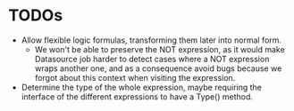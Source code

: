 # TODOs
- Allow flexible logic formulas, transforming them later into normal form.
  - We won't be able to preserve the NOT expression, as it would make Datasource job harder to detect cases where a NOT expression wraps another one, and as a consequence avoid bugs because we forgot about this context when visiting the expression.
- Determine the type of the whole expression, maybe requiring the interface of the different expressions to have a Type() method.
